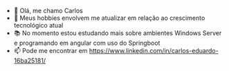 - 👋 Olá, me chamo Carlos
- 🏓 Meus hobbies envolvem me atualizar em relação ao crescimento tecnológico atual
- 📚 No momento estou estudando mais sobre ambientes Windows Server e programando em angular com uso do Springboot
- 📫 Pode me encontrar em https://www.linkedin.com/in/carlos-eduardo-16ba25181/

<!---
carlossfb/carlossfb is a ✨ special ✨ repository because its `README.md` (this file) appears on your GitHub profile.
You can click the Preview link to take a look at your changes.
--->
